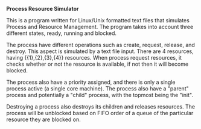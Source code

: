 <B>Process Resource Simulator </B>

This is a program written for Linux/Unix formatted text files that simulates Process and Resource Management.
The program takes into account three different states, ready, running and blocked.

The process have different operations such as create, request, release, and destroy.
This aspect is simulated by a text file input. There are 4 resources, having {{1},{2},{3},{4}} resources.
When process request resources, it checks whether or not the resource is available, if not then it will become blocked.

The process also have a priority assigned, and there is only a single process active (a single core machine).
The process also have a "parent" process and potentially a "child" process, with the topmost being the "init".

Destroying a process also destroys its children and releases resources. The process will be unblocked based on
FIFO order of a queue of the particular resource they are blocked on.
